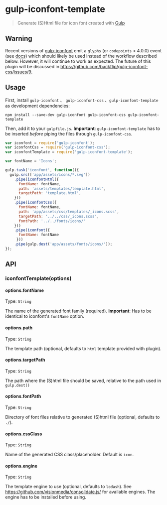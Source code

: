 # gulp-iconfont-template
> Generate (S)Html file for icon font created with [Gulp](http://gulpjs.com/)

## Warning

Recent versions of [gulp-iconfont](https://github.com/nfroidure/gulp-iconfont) emit a `glyphs` (or `codepoints` < 4.0.0) event (see [docs](https://github.com/nfroidure/gulp-iconfont/)) which should likely be used instead of the workflow described below. However, it will continue to work as expected.
The future of this plugin will be discussed in https://github.com/backflip/gulp-iconfont-css/issues/9.

## Usage

First, install `gulp-iconfont` 、 `gulp-iconfont-css` 、`gulp-iconfont-template` as development dependencies:

```shell
npm install --save-dev gulp-iconfont gulp-iconfont-css gulp-iconfont-template
```

Then, add it to your `gulpfile.js`. **Important**: `gulp-iconfont-template` has to be inserted *before* piping the files through `gulp-iconfont-css`.

```javascript
var iconfont = require('gulp-iconfont');
var iconfontCss = require('gulp-iconfont-css');
var iconfontTemplate = require('gulp-iconfont-template');

var fontName = 'Icons';

gulp.task('iconfont', function(){
  gulp.src(['app/assets/icons/*.svg'])
    .pipe(iconfontHtml({
      fontName: fontName,
      path: 'assets/templates/template.html',
      targetPath: 'template.html',
    }))
    .pipe(iconfontCss({
      fontName: fontName,
      path: 'app/assets/css/templates/_icons.scss',
      targetPath: '../../css/_icons.scss',
      fontPath: '../../fonts/icons/'
    }))
    .pipe(iconfont({
      fontName: fontName
     }))
    .pipe(gulp.dest('app/assets/fonts/icons/'));
});
```

## API

### iconfontTemplate(options)

#### options.fontName
Type: `String`

The name of the generated font family (required). **Important**: Has to be identical to iconfont's ```fontName``` option.

#### options.path
Type: `String`

The template path (optional, defaults to `html` template provided with plugin).

#### options.targetPath
Type: `String`

The path where the (S)html file should be saved, relative to the path used in ```gulp.dest()``` 

#### options.fontPath
Type: `String`

Directory of font files relative to generated (S)html file (optional, defaults to ```./```).

#### options.cssClass
Type: `String`

Name of the generated CSS class/placeholder. Default is `icon`.

#### options.engine
Type: `String`

The template engine to use (optional, defaults to ```lodash```). 
See https://github.com/visionmedia/consolidate.js/ for available engines. The engine has to be installed before using.
